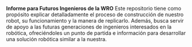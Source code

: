 **Informe para Futuros Ingenieros de la WRO**
Este repositorio tiene como propósito explicar detalladamente el proceso de construcción de nuestro robot, su funcionamiento y la manera de replicarlo. Además, busca servir de apoyo a las futuras generaciones de ingenieros interesados en la robótica, ofreciéndoles un punto de partida e información para desarrollar una solución robótica similar a la nuestra.
